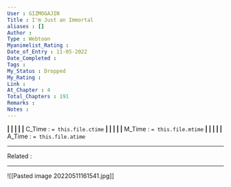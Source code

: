 ```yaml
---
User : GIZMOGAJIN
Title : I'm Just an Immortal
aliases : []
Author : 
Type : Webtoon
Myanimelist_Rating : 
Date_of_Entry : 11-05-2022 
Date_Completed : 
Tags : 
My_Status : Dropped
My_Rating : 
Link : 
At_Chapter : 4
Total_Chapters : 191
Remarks : 
Notes : 
---
```


**|  |  |  |  |** C_Time : `= this.file.ctime` **|  |  |  |  |** M_Time : `= this.file.mtime` **|  |  |  |  |** A_Time : `= this.file.atime` 

---
Related : 

---
![[Pasted image 20220511161541.jpg]]